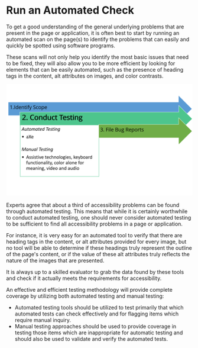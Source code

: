 # Run an Automated Check

To get a good understanding of the general underlying problems that are present in the page or application, it is often best to start by running an automated scan on the page(s) to identify the problems that can easily and quickly be spotted using software programs.

These scans will not only help you identify the most basic issues that need to be fixed, they will also allow you to be more efficient by looking for elements that can be easily automated, such as the presence of heading tags in the content, alt attributes on images, and color contrasts.

![Conduct testing graphic](conducttestinggraphic.png)

Experts agree that about a third of accessibility problems can be found through automated testing. This means that while it is certainly worthwhile to conduct automated testing, one should never consider automated testing to be sufficient to find all accessibility problems in a page or application.

For instance, it is very easy for an automated tool to verify that there are heading tags in the content, or alt attributes provided for every image, but no tool will be able to determine if these headings truly represent the outline of the page's content, or if the value of these alt attributes truly reflects the nature of the images that are presented.

It is always up to a skilled evaluator to grab the data found by these tools and check if it actually meets the requirements for accessibility.

An effective and efficient testing methodology will provide complete coverage by utilizing both automated testing and manual testing:

- Automated testing tools should be utilized to test primarily that which automated tests can check effectively and for flagging items which require manual inquiry.
- Manual testing approaches should be used to provide coverage in testing those items which are inappropriate for automatic testing and should also be used to validate and verify the automated tests.
